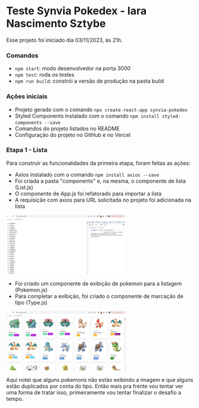 # Teste Synvia Pokedex - Iara Nascimento Sztybe

Esse projeto foi iniciado dia 03/11/2023, às 21h.

### Comandos

- `npm start`: modo desenvolvedor na porta 3000
- `npm test`: roda os testes
- `npm run build`: constrói a versão de produção na pasta build

### Ações iniciais

- Projeto gerado com o comando `npx create-react-app synvia-pokedex`
- Styled Components instalado com o comando `npm install styled-components --save`
- Comandos do projeto listados no README
- Configuração do projeto no GitHub e no Vercel

### Etapa 1 - Lista

Para construir as funcionalidades da primeira etapa, foram feitas as ações:

- Axios instalado com o comando `npm install axios --save`
- Foi criada a pasta "components" e, na mesma, o componente de lista (List.js)
- O componente de App.js foi refatorado para importar a lista
- A requisição com axios para URL solicitada no projeto foi adicionada na lista

<img src="./prints/1.jpg" height="160" />

- Foi criado um componente de exibição de pokemon para a listagem (Pokemon.js)
- Para completar a exibição, foi criado o componente de marcação de tipo (Type.js)

<img src="./prints/2.jpg" height="160" />

Aqui notei que alguns pokemons não estão exibindo a imagem e que alguns estão duplicados por conta do tipo. Então mais pra frente vou tentar ver uma forma de tratar isso, primeiramente vou tentar finalizar o desafio a tempo.
